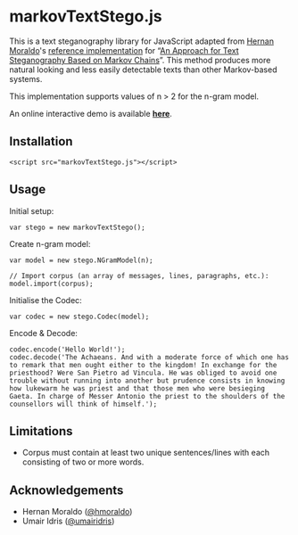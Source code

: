 markovTextStego.js
==================

This is a text steganography library for JavaScript adapted from [Hernan Moraldo](http://www.hernan.moraldo.com.ar/)'s [reference implementation](https://github.com/hmoraldo/markovTextStego) for &ldquo;[An Approach for Text Steganography Based on Markov Chains](http://www.41jaiio.org.ar/sites/default/files/3_WSegI_2012.pdf)&rdquo;. This method produces more natural looking and less easily detectable texts than other Markov-based systems.

This implementation supports values of n &gt; 2 for the n-gram model.

An online interactive demo is available [**here**](http://jthuraisamy.github.io/markovTextStego.js/).

Installation
------------

    <script src="markovTextStego.js"></script>
    
Usage
-----

Initial setup:

    var stego = new markovTextStego();
    
Create n-gram model:

    var model = new stego.NGramModel(n);
    
    // Import corpus (an array of messages, lines, paragraphs, etc.):
    model.import(corpus);
    
Initialise the Codec:

    var codec = new stego.Codec(model);
    
Encode &amp; Decode:

    codec.encode('Hello World!');
    codec.decode('The Achaeans. And with a moderate force of which one has to remark that men ought either to the kingdom! In exchange for the priesthood? Were San Pietro ad Vincula. He was obliged to avoid one trouble without running into another but prudence consists in knowing how lukewarm he was priest and that those men who were besieging Gaeta. In charge of Messer Antonio the priest to the shoulders of the counsellors will think of himself.');

Limitations
-----------

* Corpus must contain at least two unique sentences/lines with each consisting of two or more words.

Acknowledgements
----------------
* Hernan Moraldo ([@hmoraldo](https://github.com/hmoraldo/))
* Umair Idris ([@umairidris](https://github.com/umairidris))
